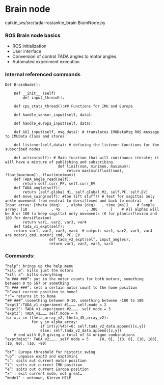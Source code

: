 # Brain node
catkin_ws/src/tada-ros/ankle_brain BrainNode.py

### ROS Brain node basics
* ROS initialization
* User interface
* Conversion of control TADA angles to motor angles
* Automated experiment execution


### Internal referenced commands
	Def BrainNode():
 
		Def __init__ (self)
			def input_thread():
	 
		def cpu_stats_thread():## Functions for IMU and Europa
	 
		def handle_sensor_input(self, data):
	 
		def handle_europa_input(self, data):
	 
		def GUI_input(self, msg_data): # translates IMUDataMsg ROS message to IMUData class and stores
	 
		def listener(self,data): # defining the listener functions for the subscribed nodes
	 
		def action(self): # Main function that will continuous iterate; it will have a mixture of publishing and subscribing
		               		def limit(num, minimum, maximum):
		           				return max(min(float(num), float(maximum)), float(minimum))
		def TADA_angle_read(self):
			return self.curr_PF, self.curr_EV
		def TADA_angle(self):
			return [self.global_M1, self.global_M2, self.PF, self.EV]
		def move_swing(self): #toe lift stuff!! # Test for sagittal only ankle movement from neutral to dorsiflexed and back to neutral    # Input array: [theta (deg)   , alpha (deg)   , time (ms)]    # Sample array: [10           , 45            , 300      ]    # All alphas will be 0 or 180 to keep sagittal only movements (0 for plantarflexion and 180 for dorsiflexion)
			return var1, var2, var3, var4
		def tada_v1_expt(self):
		return var1, var2, var3, var4  # output: var1, var2, var3, var4 are motor1_cmd, motor2_cmd, PF, EV
		       			def tada_v2_expt(self, input_angles):
						return var1, var2, var3, var4



### Commands:
	“help”: brings up the help menu
	“kill m”: kills just the motors
	“kill a”: kills everything
	“m ### ###”: put in the motor counts for both motors, something between 0 to 567 or something 
	“h ### ###”: sets a certain motor count to the home position
	“h”=set current position to home?
	“r”= returns it to home
	“## ###” (something between 0-10, something between -180 to 180
	“expt1”:TADA_v1 experiment #1……… self.mode = 2
	“expt2”: TADA_v1 experiment #2………..self.mode = 3
	“expt3”: TADA_v2……… self.mode = 4  
	for x,z in (theta_array_v2, theta_45_array_v2):
	            for y in alpha_array:
	                if int(y)%45!=0: self.tada_v2_data.append([x,y])
	                else: self.tada_v2_data.append([z,y])
        # end with 0,0 giving a total of 34 unique combinations
	“expt3mini": TADA_v2………..self.mode = 5     [0, 0], [10, 0], [10, 180], [10, 90], [10, -90]
	
	“bt”: Europa threshold for historic swing
	“up”: unpause expt3 and expt3mini
	“c”: spits out current motor position
	“i”: spits out current IMU position
	“e”: spits out current Europa position
	“x” : exit current mode, not great…
	“mode1” : unknown, Kieran HELP
